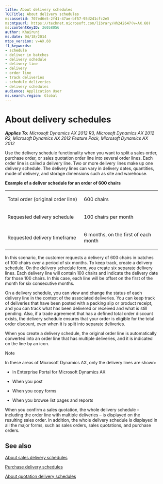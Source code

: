 ```yaml
---
title: About delivery schedules
TOCTitle: About delivery schedules
ms:assetid: 707ed6e5-2f41-47ae-bf57-95d241cfc2e5
ms:mtpsurl: https://technet.microsoft.com/library/Hh242647(v=AX.60)
ms:contentKeyID: 36058056
author: Khairunj
ms.date: 04/18/2014
mtps_version: v=AX.60
f1_keywords:
- schedule
- deliver in batches
- delivery schedule
- delivery line
- delivery
- order line
- track deliveries
- schedule deliveries
- delivery schedules
audience: Application User
ms.search.region: Global
---
```


# About delivery schedules 


_**Applies To:** Microsoft Dynamics AX 2012 R3, Microsoft Dynamics AX 2012 R2, Microsoft Dynamics AX 2012 Feature Pack, Microsoft Dynamics AX 2012_

Use the delivery schedule functionality when you want to split a sales order, purchase order, or sales quotation order line into several order lines. Each order line is called a delivery line. Two or more delivery lines make up one delivery schedule. The delivery lines can vary in delivery dates, quantities, mode of delivery, and storage dimensions such as site and warehouse.

**Example of a deliver schedule for an order of 600 chairs**

<table>
<colgroup>
<col style="width: 50%" />
<col style="width: 50%" />
</colgroup>
<tbody>
<tr class="odd">
<td><p>Total order (original order line)</p></td>
<td><p>600 chairs</p></td>
</tr>
<tr class="even">
<td><p>Requested delivery schedule</p></td>
<td><p>100 chairs per month</p></td>
</tr>
<tr class="odd">
<td><p>Requested delivery timeframe</p></td>
<td><p>6 months, on the first of each month</p></td>
</tr>
</tbody>
</table>


In this scenario, the customer requests a delivery of 600 chairs in batches of 100 chairs over a period of six months. To keep track, create a delivery schedule. On the delivery schedule form, you create six separate delivery lines. Each delivery line will contain 100 chairs and indicate the delivery date for those 100 chairs. In this case, each line will be offset on the first of the month for six consecutive months.

On a delivery schedule, you can view and change the status of each delivery line in the context of the associated deliveries. You can keep track of deliveries that have been posted with a packing slip or product receipt, and you can track what has been delivered or received and what is still pending. Also, if a trade agreement that has a defined total order discount exists, the delivery schedule ensures that your order is eligible for the total order discount, even when it is split into separate deliveries.

When you create a delivery schedule, the original order line is automatically converted into an order line that has multiple deliveries, and it is indicated on the line by an icon.


> [!NOTE]
> <P>In these areas of Microsoft Dynamics AX, only the delivery lines are shown:</P>
> <UL>
> <LI>
> <P>In Enterprise Portal for Microsoft Dynamics AX</P>
> <LI>
> <P>When you post</P>
> <LI>
> <P>When you copy forms</P>
> <LI>
> <P>When you browse list pages and reports</P></LI></UL>



When you confirm a sales quotation, the whole delivery schedule – including the order line with multiple deliveries – is displayed on the resulting sales order. In addition, the whole delivery schedule is displayed in all the major forms, such as sales orders, sales quotations, and purchase orders.

## See also

[About sales delivery schedules](about-sales-delivery-schedules.md)

[Purchase delivery schedules](purchase-delivery-schedules.md)

[About quotation delivery schedules](about-quotation-delivery-schedules.md)

  



